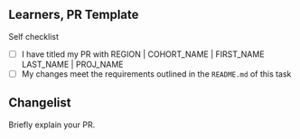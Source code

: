 <!--

You must title your PR like this:

REGION | COHORT_NAME | FIRST_NAME LAST_NAME | PROJ_NAME

For example,

  London | May-2025 | Carol Owen | Sprint-1

-->

## Learners, PR Template

<!--
  The purpose of the self-checklist is to help ensure the quality and completeness of a PR submission.

  You must complete all the tasks in the self-checklist and tick the boxes for the ones you've finished.

  You can tick a box by changing [ ] to [x] (without any space in the box).
-->

Self checklist

- [ ] I have titled my PR with REGION | COHORT_NAME | FIRST_NAME LAST_NAME | PROJ_NAME
- [ ] My changes meet the requirements outlined in the `README.md` of this task

## Changelist

<!--
  When you submit a PR, you're submitting changes you made to your own copy (fork) of the repository and requesting a review of those changes.
  It is best practice to leave a brief description of the changes you have made.

  You must replace "Brief explain your PR." with a brief description of the changes you have made.
-->
Briefly explain your PR.
